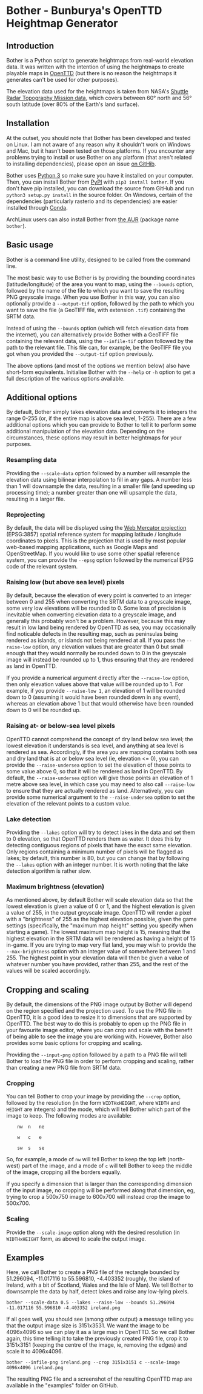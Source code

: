 # Bother - Bunburya's OpenTTD Heightmap Generator

## Introduction

Bother is a Python script to generate heightmaps from real-world elevation data. It was written with the intention of using the heightmaps to create playable maps in [OpenTTD](https://www.openttd.org/) (but there is no reason the heightmaps it generates can't be used for other purposes).

The elevation data used for the heightmaps is taken from NASA's [Shuttle Radar Topography Mission data](http://srtm.csi.cgiar.org), which covers between 60° north and 56° south latitude (over 80% of the Earth's land surface).

## Installation

At the outset, you should note that Bother has been developed and tested on Linux.  I am not aware of any reason why it shouldn't work on Windows and Mac, but it hasn't been tested on those platforms.  If you encounter any problems trying to install or use Bother on any platform (that aren't related to installing dependencies), please open an issue [on GitHib](https://github.com/bunburya/bother).

Bother uses [Python 3](https://www.python.org/downloads/) so make sure you have it installed on your computer.  Then, you can install Bother from [PyPI](https://www.python.org/downloads/) with `pip3 install bother`.  If you don't have pip installed, you can download the source from GitHub and run `python3 setup.py install` in the source folder.  On Windows, certain of the dependencies (particularly rasterio and its dependencies) are easier installed through [Conda](https://docs.conda.io/en/latest/).

ArchLinux users can also install Bother from [the AUR](https://aur.archlinux.org/packages/bother/) (package name `bother`).

## Basic usage

Bother is a command line utility, designed to be called from the command line.

The most basic way to use Bother is by providing the bounding coordinates (latitude/longitude) of the area you want to map, using the `--bounds` option, followed by the name of the file to which you want to save the resulting PNG greyscale image.  When you use Bother in this way, you can also optionally provide a `--output-tif` option, followed by the path to which you want to save the file (a GeoTIFF file, with extension `.tif`) containing the SRTM data.

Instead of using the `--bounds` option (which will fetch elevation data from the internet), you can alternatively provide Bother with a GeoTIFF file containing the relevant data, using the `--infile-tif` option followed by the path to the relevant file.  This file can, for example, be the GeoTIFF file you got when you provided the `--output-tif` option previously.

The above options (and most of the options we mention below) also have short-form equivalents.  Initialise Bother with the `--help` or `-h` option to get a full description of the various options available.

## Additional options

By default, Bother simply takes elevation data and converts it to integers the range 0-255 (or, if the entire map is above sea level, 1-255).  There are a few additional options which you can provide to Bother to tell it to perform some additional manipulation of the elevation data.  Depending on the circumstances, these options may result in better heightmaps for your purposes.

### Resampling data

Providing the `--scale-data` option followed by a number will resample the elevation data using bilinear interpolation to fill in any gaps.  A number less than 1 will downsample the data, resulting in a smaller file (and speeding up processing time); a number greater than one will upsample the data, resulting in a larger file.

### Reprojecting

By default, the data will be displayed using the [Web Mercator projection](https://en.wikipedia.org/wiki/Web_Mercator_projection) (EPSG:3857) spatial reference system for mapping latitude / longitude coordinates to pixels.  This is the projection that is used by most popular web-based mapping applications, such as Google Maps and OpenStreetMap.  If you would like to use some other spatial reference system, you can provide the `--epsg` option followed by the numerical EPSG code of the relevant system.

### Raising low (but above sea level) pixels

By default, because the elevation of every point is converted to an integer between 0 and 255 when converting the SRTM data to a greyscale image, some very low elevations will be rounded to 0.  Some loss of precision is inevitable when converting elevation data to a greyscale image, and generally this probably won't be a problem.  However, because this may result in low land being rendered by OpenTTD as sea, you may occasionally find noticable defects in the resulting map, such as peninsulas being rendered as islands, or islands not being rendered at all.  If you pass the `--raise-low` option, any elevation values that are greater than 0 but small enough that they would normally be rounded down to 0 in the greyscale image will instead be rounded up to 1, thus ensuring that they are rendered as land in OpenTTD.

If you provide a numerical argument directly after the `--raise-low` option, then only elevation values above that value will be rounded up to 1.  For example, if you provide `--raise-low 1`, an elevation of 1 will be rounded down to 0 (assuming it would have been rounded down in any event), whereas an elevation above 1 but that would otherwise have been rounded down to 0 will be rounded up. 

### Raising at- or below-sea level pixels

OpenTTD cannot comprehend the concept of dry land below sea level; the lowest elevation it understands is sea level, and anything at sea level is rendered as sea.  Accordingly, if the area you are mapping contains both sea and dry land that is at or below sea level (ie, elevation <= 0), you can provide the `--raise-undersea` option to set the elevation of those points to some value above 0, so that it will be rendered as land in OpenTTD.  By default, the `--raise-undersea` option will give those points an elevation of 1 metre above sea level, in which case you may need to also call `--raise-low` to ensure that they are actually rendered as land.  Alternatively, you can provide some numerical argument to the `--raise-undersea` option to set the elevation of the relevant points to a custom value. 

### Lake detection

Providing the `--lakes` option will try to detect lakes in the data and set them to 0 elevation, so that OpenTTD renders them as water.  It does this by detecting contiguous regions of pixels that have the exact same elevation.  Only regions containing a minimum number of pixels will be flagged as lakes; by default, this number is 80, but you can change that by following the `--lakes` option with an integer number.  It is worth noting that the lake detection algorithm is rather slow.

### Maximum brightness (elevation)

As mentioned above, by default Bother will scale elevation data so that the lowest elevation is given a value of 0 or 1, and the highest elevation is given a value of 255, in the output greyscale image.  OpenTTD will render a pixel with a "brightness" of 255 as the highest elevation possible, given the game settings (specifically, the "maximum map height" setting you specify when starting a game).  The lowest maximum map height is 15, meaning that the highest elevation in the SRTM data will be rendered as having a height of 15 in-game.  If you are trying to map very flat land, you may wish to provide the `--max-brightness` option with an integer value of somewhere between 1 and 255.  The highest point in your elevation data will then be given a value of whatever number you have provided, rather than 255, and the rest of the values will be scaled accordingly.  

## Cropping and scaling

By default, the dimensions of the PNG image output by Bother will depend on the region specified and the projection used.  To use the PNG file in OpenTTD, it is a good idea to resize it to dimensions that are supported by OpenTTD.  The best way to do this is probably to open up the PNG file in your favourite image editor, where you can crop and scale with the benefit of being able to see the image you are working with.  However, Bother also provides some basic options for cropping and scaling.

Providing the `--input-png` option followed by a path to a PNG file will tell Bother to load the PNG file in order to perform cropping and scaling, rather than creating a new PNG file from SRTM data.

### Cropping

You can tell Bother to crop your image by providing the `--crop` option, followed by the resolution (in the form `WIDTHxHEIGHT`, where `WIDTH` and `HEIGHT` are integers) and the mode, which will tell Bother which part of the image to keep.  The following modes are available:


        nw  n   ne
    
        w   c   e

        sw  s   se


So, for example, a mode of `nw` will tell Bother to keep the top left (north-west) part of the image, and a mode of `c` will tell Bother to keep the middle of the image, cropping all the borders equally.

If you specify a dimension that is larger than the corresponding dimension of the input image, no cropping will be performed along that dimension, eg, trying to crop a 500x750 image to 600x700 will instead crop the image to 500x700. 

### Scaling

Provide the `--scale-image` option along with the desired resolution (in `WIDTHxHEIGHT` form, as above) to scale the output image.

## Examples

Here, we call Bother to create a PNG file of the rectangle bounded by 51.296094, -11.017116 to 55.596810, -4.403352 (roughly, the island of Ireland, with a bit of Scotland, Wales and the Isle of Man).  We tell Bother to downsample the data by half, detect lakes and raise any low-lying pixels.

`bother --scale-data 0.5 --lakes --raise-low --bounds 51.296094 -11.017116 55.596810 -4.403352 ireland.png`

If all goes well, you should see (among other output) a message telling you that the output image size is 3151x3531.  We want the image to be 4096x4096 so we can play it as a large map in OpenTTD.  So we call Bother again, this time telling it to take the previously created PNG file, crop it to 3151x3151 (keeping the centre of the image, ie, removing the edges) and scale it to 4096x4096.

`bother --infile-png ireland.png --crop 3151x3151 c --scale-image 4096x4096 ireland.png`

The resulting PNG file and a screenshot of the resulting OpenTTD map are available in the "examples" folder on GitHub.
